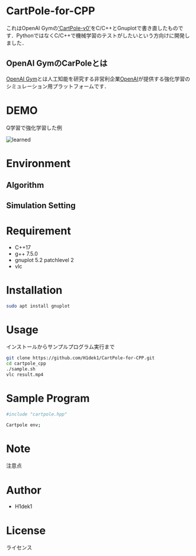 # CartPole-for-CPP

これはOpenAI Gymの['CartPole-v0'](https://github.com/openai/gym/wiki/CartPole-v0)をC/C++とGnuplotで書き直したものです．PythonではなくC/C++で機械学習のテストがしたいという方向けに開発しました．

## OpenAI GymのCarPoleとは
[OpenAI Gym](https://github.com/openai/gym)とは人工知能を研究する非営利企業[OpenAI](https://openai.com/)が提供する強化学習のシミュレーション用プラットフォームです．


# DEMO

Q学習で強化学習した例

![learned](https://user-images.githubusercontent.com/56115620/76943403-a1b56880-6942-11ea-90d1-4135a84e7d9a.gif)

# Environment
## Algorithm

## Simulation Setting

# Requirement
 
* C++17
* g++ 7.5.0
* gnuplot 5.2 patchlevel 2
* vlc
 
# Installation
 
```bash
sudo apt install gnuplot
```
 
# Usage
 
インストールからサンプルプログラム実行まで
 
```bash
git clone https://github.com/H1dek1/CartPole-for-CPP.git
cd cartpole_cpp
./sample.sh
vlc result.mp4
```

# Sample Program

```bash
#include "cartpole.hpp"
```

```bash
Cartpole env;
```
 
# Note
 
注意点
 
# Author

* H1dek1
 
# License

ライセンス

